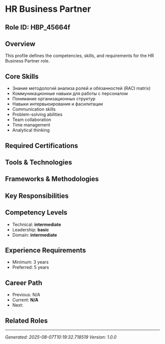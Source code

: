 # HR Business Partner

## Role ID: HBP_45664f

## Overview
This profile defines the competencies, skills, and requirements for the HR Business Partner role.

## Core Skills
- Знание методологий анализа ролей и обязанностей (RACI matrix)
- Коммуникационные навыки для работы с персоналом
- Понимание организационных структур
- Навыки интервьюирования и фасилитации
- Communication skills
- Problem-solving abilities
- Team collaboration
- Time management
- Analytical thinking

## Required Certifications


## Tools & Technologies


## Frameworks & Methodologies


## Key Responsibilities


## Competency Levels
- Technical: **intermediate**
- Leadership: **basic**
- Domain: **intermediate**

## Experience Requirements
- Minimum: 3 years
- Preferred: 5 years

## Career Path
- Previous: N/A
- Current: **N/A**
- Next: 

## Related Roles


---
*Generated: 2025-08-07T10:19:32.718519*
*Version: 1.0.0*
